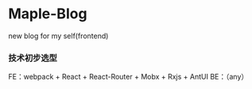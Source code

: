 # Maple-Blog
new blog for my self(frontend)

### 技术初步选型

FE：webpack + React + React-Router + Mobx + Rxjs + AntUI
BE：（any）
